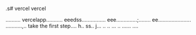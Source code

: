 .s# vercel
vercel

..........
vercelapp...........
eeedss................
eee..............;........
 ee......................
...........,..
 take the first step....
h..
ss..
j...
..
..
...
..
......
....
